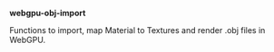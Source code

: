 **webgpu-obj-import**

Functions to import, map Material to Textures and render .obj files in WebGPU.